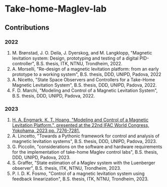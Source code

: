 # Take-home-Maglev-lab

## Contributions 
### 2022
 1. M. Brønstad, J. O. Deila, J. Dyerskog, and M. Langklopp, "Magnetic levitation system: Design, prototyping and testing of a digital PID-controller", B.S. thesis, ITK, NTNU, Trondheim, 2022.
 2. A. Morselli, "Re-design of a magnetic levitation platform: from an early prototype to a working system", B.S. thesis, DDD, UNIPD, Padova, 2022
 3. A. Nicetto, "State Space Observers and Controllers for a Take-Home Magnetic Levitation System", B.S. thesis, DDD, UNIPD, Padova, 2022.
 4. F. D. Marchi, "Modeling and Control of a Magnetic Levitation System", B.S. thesis, DDD, UNIPD, Padova, 2022.
### 2023
1. [H. A. Engmark, K. T. Hoang, "Modeling and Control of a Magnetic Levitation Platform.", presented at the 22nd IFAC World Congress, Yokohama, 2023 pp. 7276-7281. ](./media/literature/maglev_model_description.pdf)
2. A. Lincetto, "Towards a Pythonic framework for control and analysis of magnetic levitation systems", B.S. thesis, DDD, UNIPD, Padova, 2023.
3. G. Piccolin, "considerations on the software and hardware requirements for the implementation of take-home Maglev control labs", B.S. thesis, DDD, UNIPD, Padova, 2023.
4. S. Graffer, "State estimation of a Maglev system with the Luenberger observer", B.S. thesis, ITK, NTNU, Trondheim, 2023.
5. P. I. D. K. Fosmo, "Control of a magnetic levitation system using feedback linearization", B.S. thesis, ITK, NTNU, Trondheim, 2023.

